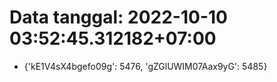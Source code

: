 # Data tanggal: 2022-10-10 03:52:45.312182+07:00

* {'kE1V4sX4bgefo09g': 5476, 'gZGlUWIM07Aax9yG': 5485}
